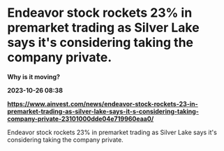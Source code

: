 # Endeavor stock rockets 23% in premarket trading as Silver Lake says it's considering taking the company private.
**Why is it moving?**

**2023-10-26 08:38**

**https://www.ainvest.com/news/endeavor-stock-rockets-23-in-premarket-trading-as-silver-lake-says-it-s-considering-taking-company-private-23101000dde04e719960eaa0/**

Endeavor stock rockets 23% in premarket trading as Silver Lake says it's considering taking the company private.